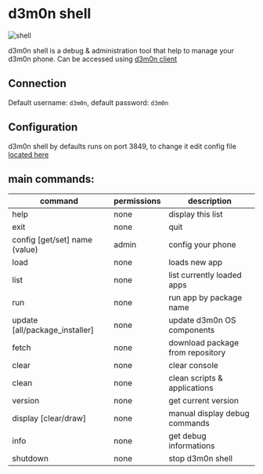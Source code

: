 # d3m0n shell
![shell](https://github.com/d3m0n-project/d3m0n_os/assets/71982379/a4c8e3fc-0ca6-402c-8616-cfd897aa819e)

d3m0n shell is a debug & administration tool that help to manage your d3m0n phone.
Can be accessed using [d3m0n client](https://github.com/d3m0n-project/d3m0n-client)

## Connection
Default username: `d3m0n`, default password: `d3m0n`

## Configuration
d3m0n shell by defaults runs on port 3849, to change it edit config file [located here](https://github.com/d3m0n-project/d3m0n_os/blob/main/rootfs/usr/share/d3m0n/config)



## main commands:
| command                        | permissions | description                      |
|--------------------------------|-------------|----------------------------------|
| help                           | none        | display this list                |
| exit                           | none        | quit                             |
| config [get/set] name (value)  | admin       | config your phone                |
| load <path>                    | none        | loads new app                    |
| list                           | none        | list currently loaded apps       |
| run <package>                  | none        | run app by package name          |
| update [all/package_installer] | none        | update d3m0n OS components       |
| fetch <package>                | none        | download package from repository |
| clear                          | none        | clear console                    |
| clean                          | none        | clean scripts & applications     |
| version                        | none        | get current version              |
| display [clear/draw]           | none        | manual display debug commands    |
| info                           | none        | get debug informations           |
| shutdown                       | none        | stop d3m0n shell                 |

